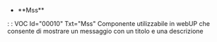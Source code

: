 - \*\*Mss\*\*

 :  : VOC Id="00010" Txt="Mss"
Componente utilizzabile in webUP che consente di mostrare un messaggio con un titolo e una descrizione




